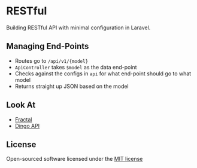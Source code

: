 # RESTful

Building RESTful API with minimal configuration in Laravel.


## Managing End-Points

- Routes go to `/api/v1/{model}`
- `ApiController` takes `$model` as the data end-point
- Checks against the configs in `api` for what end-point should go to what model
- Returns straight up JSON based on the model


## Look At

- [Fractal](http://fractal.thephpleague.com/)
- [Dingo API](https://github.com/dingo/api)


## License

Open-sourced software licensed under the [MIT license](http://wolfiezero.mit-license.org/)
